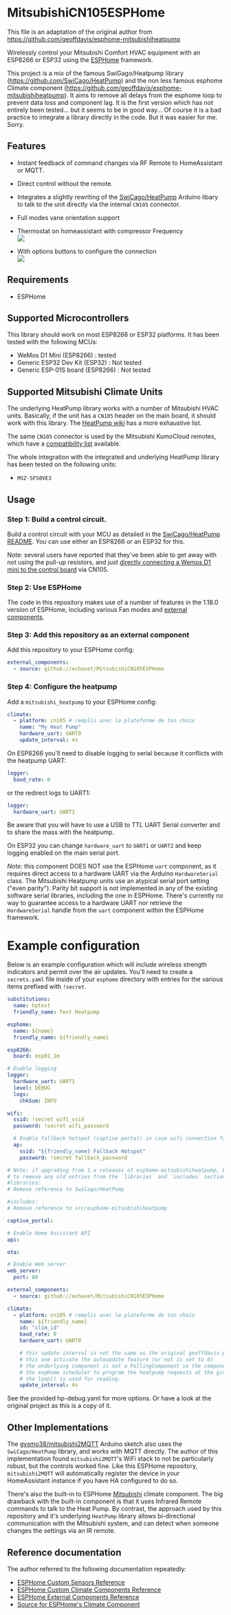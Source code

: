 # MitsubishiCN105ESPHome

This file is an adaptation of the original author from https://github.com/geoffdavis/esphome-mitsubishiheatpump

Wirelessly control your Mitsubishi Comfort HVAC equipment with an ESP8266 or
ESP32 using the [ESPHome](https://esphome.io) framework.

This project is a mix of the famous SwiGago/Heatpump library (https://github.com/SwiCago/HeatPump) and the non less famous esphome Climate component (https://github.com/geoffdavis/esphome-mitsubishiheatpump).
It aims to remove all delays from the esphome loop to prevent data loss and component lag.
It is the first version which has not entirely been tested... but it seems to be in good way...
Of course it is a bad practice to integrate a library directly in the code. But it was easier for me. Sorry.

## Features

- Instant feedback of command changes via RF Remote to HomeAssistant or MQTT.
- Direct control without the remote.
- Integrates a slightly rewriting of the [SwiCago/HeatPump](https://github.com/SwiCago/HeatPump) Arduino
  libary to talk to the unit directly via the internal `CN105` connector.
- Full modes vane orientation support
- Thermostat on homeassistant with compressor Frequency <br/>
  <IMG src="captures/Climate%20Thermostat%20.png"/>

- With options buttons to configure the connection <br/>
  <IMG src="captures/Debug%20settings.png"/>

## Requirements

- ESPHome

## Supported Microcontrollers

This library should work on most ESP8266 or ESP32 platforms. It has been tested
with the following MCUs:

- WeMos D1 Mini (ESP8266) : tested
- Generic ESP32 Dev Kit (ESP32) : Not tested
- Generic ESP-01S board (ESP8266) : Not tested

## Supported Mitsubishi Climate Units

The underlying HeatPump library works with a number of Mitsubishi HVAC
units. Basically, if the unit has a `CN105` header on the main board, it should
work with this library. The [HeatPump
wiki](https://github.com/SwiCago/HeatPump/wiki/Supported-models) has a more
exhaustive list.

The same `CN105` connector is used by the Mitsubishi KumoCloud remotes, which
have a
[compatibility list](https://www.mitsubishicomfort.com/kumocloud/compatibility)
available.

The whole integration with the integrated and underlying HeatPump library has been
tested on the following units:

- `MSZ-SF50VE3`

## Usage

### Step 1: Build a control circuit.

Build a control circuit with your MCU as detailed in the [SwiCago/HeatPump
README](https://github.com/SwiCago/HeatPump/blob/master/README.md#demo-circuit).
You can use either an ESP8266 or an ESP32 for this.

Note: several users have reported that they've been able to get away with
not using the pull-up resistors, and just [directly connecting a Wemos D1 mini
to the control
board](https://github.com/SwiCago/HeatPump/issues/13#issuecomment-457897457)
via CN105.

### Step 2: Use ESPHome

The code in this repository makes use of a number of features in the 1.18.0
version of ESPHome, including various Fan modes and
[external components](https://esphome.io/components/external_components.html).

### Step 3: Add this repository as an external component

Add this repository to your ESPHome config:

```yaml
external_components:
  - source: github://echavet/MitsubishiCN105ESPHome
```

### Step 4: Configure the heatpump

Add a `mitsubishi_heatpump` to your ESPHome config:

```yaml
climate:
  - platform: cn105 # remplis avec la plateforme de ton choix
    name: "My Heat Pump"
    hardware_uart: UART0
    update_interval: 4s
```

On ESP8266 you'll need to disable logging to serial because it conflicts with
the heatpump UART:

```yaml
logger:
  baud_rate: 0
```

or the redirect logs to UART1:

```yaml
logger:
  hardware_uart: UART1
```

Be aware that you will have to use a USB to TTL UART Serial converter and to share the mass with the heatpump.

On ESP32 you can change `hardware_uart` to `UART1` or `UART2` and keep logging
enabled on the main serial port.

_Note:_ this component DOES NOT use the ESPHome `uart` component, as it
requires direct access to a hardware UART via the Arduino `HardwareSerial`
class. The Mitsubishi Heatpump units use an atypical serial port setting ("even
parity"). Parity bit support is not implemented in any of the existing
software serial libraries, including the one in ESPHome. There's currently no
way to guarantee access to a hardware UART nor retrieve the `HardwareSerial`
handle from the `uart` component within the ESPHome framework.

# Example configuration

Below is an example configuration which will include wireless strength
indicators and permit over the air updates. You'll need to create a
`secrets.yaml` file inside of your `esphome` directory with entries for the
various items prefixed with `!secret`.

```yaml
substitutions:
  name: hptest
  friendly_name: Test Heatpump

esphome:
  name: ${name}
  friendly_name: ${friendly_name}

esp8266:
  board: esp01_1m

# Enable logging
logger:
  hardware_uart: UART1
  level: DEBUG
  logs:
    chkSum: INFO

wifi:
  ssid: !secret wifi_ssid
  password: !secret wifi_password

  # Enable fallback hotspot (captive portal) in case wifi connection fails
  ap:
    ssid: "${friendly_name} Fallback Hotspot"
    password: !secret fallback_password

# Note: if upgrading from 1.x releases of esphome-mitsubishiheatpump, be sure
# to remove any old entries from the `libraries` and `includes` section.
#libraries:
# Remove reference to SwiCago/HeatPump

#includes:
# Remove reference to src/esphome-mitsubishiheatpump

captive_portal:

# Enable Home Assistant API
api:

ota:

# Enable Web server.
web_server:
  port: 80

external_components:
  - source: github://echavet/MitsubishiCN105ESPHome

climate:
  - platform: cn105 # remplis avec la plateforme de ton choix
    name: ${friendly_name}
    id: "clim_id"
    baud_rate: 0
    hardware_uart: UART0

    # this update interval is not the same as the original geoffdavis parameter
    # this one activate the autoupdate feature (or not is set to 0)
    # the underlying component is not a PollingComponent so the component just uses
    # the espHome scheduler to program the heatpump requests at the given interval.
    # the loop() is used for reading.
    update_interval: 4s
```

See the provided hp-debug.yaml for more options. Or have a look at the original project as this is a copy of it.

## Other Implementations

The [gysmo38/mitsubishi2MQTT](https://github.com/gysmo38/mitsubishi2MQTT)
Arduino sketch also uses the `SwiCago/HeatPump`
library, and works with MQTT directly. The author of this implementation found
`mitsubishi2MQTT`'s WiFi stack to not be particularly robust, but the controls
worked fine. Like this ESPHome repository, `mitsubishi2MQTT` will automatically
register the device in your HomeAssistant instance if you have HA configured to do so.

There's also the built-in to ESPHome
[Mitsubishi](https://github.com/esphome/esphome/blob/dev/esphome/components/mitsubishi/mitsubishi.h)
climate component.
The big drawback with the built-in component is that it uses Infrared Remote
commands to talk to the Heat Pump. By contrast, the approach used by this
repository and it's underlying `HeatPump` library allows bi-directional
communication with the Mitsubishi system, and can detect when someone changes
the settings via an IR remote.

## Reference documentation

The author referred to the following documentation repeatedly:

- [ESPHome Custom Sensors Reference](https://esphome.io/components/sensor/custom.html)
- [ESPHome Custom Climate Components Reference](https://esphome.io/components/climate/custom.html)
- [ESPHome External Components Reference](https://esphome.io/components/external_components.html)
- [Source for ESPHome's Climate Component](https://github.com/esphome/esphome/tree/master/esphome/components/climate)
